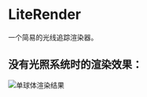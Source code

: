 # LiteRender
一个简易的光线追踪渲染器。

没有光照系统时的渲染效果：
---
![单球体渲染结果](https://github.com/convlCode/LiteRender/blob/master/LiteRender/image.jpg "单球体渲染结果")
